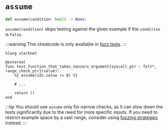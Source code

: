 # `assume`
```python
def assume(condition: bool) -> None:
```
`assume(condition)` skips testing against the given example if the `condition` is `False`.

:::warning
This cheatcode is only available in [fuzz tests](../03-fuzzing/README.md).
:::

```cairo
%lang starknet

@external
func test_function_that_takes_nonzero_argument{syscall_ptr : felt*, range_check_ptr}(value):
    %{ assume(ids.value != 0) %}

    # ...

    return ()
end
```

:::tip
You should use `assume` only for narrow checks, as it can slow down the tests significantly due to
the need for more specific inputs.
If you need to restrict example space by a vast range, consider
using [fuzzing strategies](../03-fuzzing/strategies.md) instead.
:::
